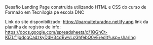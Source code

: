 Desafio Landing Page construida utilizando HTML e CSS do curso de Formaão em Tecnilogia pe escola DNC

Link do site disponibilizado: https://lparquiteturadnc.netlify.app
link da planilha de registro de info:  https://docs.google.com/spreadsheets/d/1QGhCt-KlZLf1jgdcgCadzkyDdH34dBwvLcGhfebQ0vE/edit?usp=sharing
